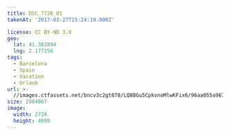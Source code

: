 ```yaml
---
title: DSC_7726_01
takenAt: '2017-03-27T15:24:19.000Z'

license: CC BY-ND 3.0
geo:
  lat: 41.382894
  lng: 2.177256
tags:
  - Barcelona
  - Spain
  - Vacation
  - Urlaub
url: >-
  //images.ctfassets.net/bncv3c2gt878/LQ8BGu5CpkvnoMlwKFix6/96aa055a96701809daf5f466e909a82c/dsc_7726_01_33235879384_o
size: 2984067
image:
  width: 2728
  height: 4099
---
```

